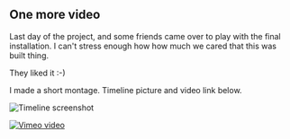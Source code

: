 One more video
--------------

Last day of the project, and some friends came over to play with the final installation. I can't stress enough how how much we cared that this was built thing.

They liked it :-)

I made a short montage. Timeline picture and video link below.

![Timeline screenshot](https://raw.github.com/davidedc/devart-template/master/project_images/video-timeline.png)

[![Vimeo video](https://raw.github.com/davidedc/devart-template/master/project_images/will-the-real-ui-please-standup.jpg)](https://vimeo.com/90281174)
